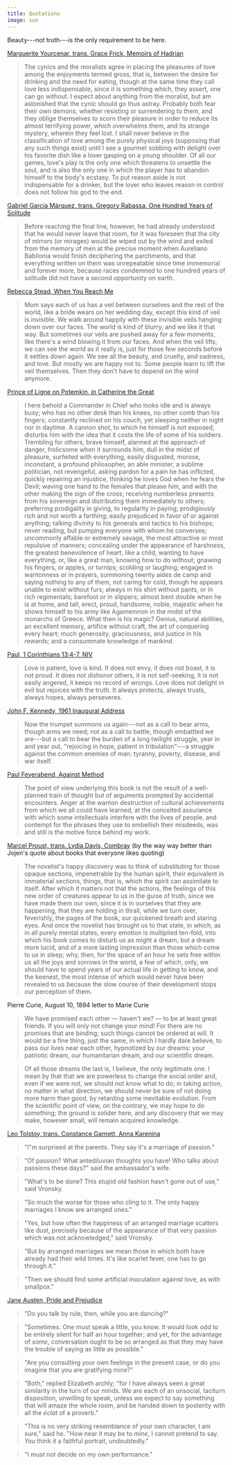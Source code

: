 ```yaml
---
title: Quotations
image: sun
---
```


Beauty---not truth---is the only requirement to be here.

[Marguerite Yourcenar, trans. Grace Frick, Memoirs of Hadrian](https://www.goodreads.com/book/show/12172.Memoirs_of_Hadrian)

> The cynics and the moralists agree in placing the pleasures of love among the enjoyments termed gross, that is, between the desire for drinking and the need for eating, though at the same time they call love less indispensable, since it is something which, they assert, one can go without. I expect about anything from the moralist, but am astonished that the cynic should go thus astray. Probably both fear their own demons, whether resisting or surrendering to them, and they oblige themselves to scorn their pleasure in order to reduce its almost terrifying power, which overwhelms them, and its strange mystery, wherein they feel lost. I shall never believe in the classification of love among the purely physical joys (supposing that any such things exist) until I see a gourmet sobbing with delight over his favorite dish like a lover gasping on a young shoulder. Of all our games, love's play is the only one which threatens to unsettle the soul, and is also the only one in which the player has to abandon himself to the body's ecstasy. To put reason aside is not indispensable for a drinker, but the lover who leaves reason in control does not follow his god to the end.

[Gabriel Garc&iacute;a M&aacute;rquez, trans. Gregory Rabassa, One Hundred Years of Solitude](https://www.goodreads.com/book/show/320.One_Hundred_Years_of_Solitude)

> Before reaching the final line, however, he had already understood that he would never leave that room, for it was foreseen that the city of mirrors (or mirages) would be wiped out by the wind and exiled from the memory of men at the precise moment when Aureliano Babilonia would finish deciphering the parchments, and that everything written on them was unrepeatable since time immemorial and forever more, because races condemned to one hundred years of solitude did not have a second opportunity on earth.

[Rebecca Stead, When You Reach Me](https://www.goodreads.com/book/show/5310515-when-you-reach-me)

> Mom says each of us has a veil between ourselves and the rest of the world, like a bride wears on her wedding day, except this kind of veil is invisible. We walk around happily with these invisible veils hanging down over our faces. The world is kind of blurry, and we like it that way. But sometimes our veils are pushed away for a few moments, like there's a wind blowing it from our faces. And when the veil lifts, we can see the world as it really is, just for those few seconds before it settles down again. We see all the beauty, and cruelty, and sadness, and love. But mostly we are happy not to. Some people learn to lift the veil themselves. Then they don't have to depend on the wind anymore.

[Prince of Ligne on Potemkin, in Catherine the Great](https://www.goodreads.com/book/show/11333960-catherine-the-great)

> I here behold a Commander in Chief who looks idle and is always busy; who has no other desk than his knees, no other comb than his fingers; constantly reclined on his couch, yet sleeping neither in night nor in daytime. A cannon shot, to which he himself is not exposed, disturbs him with the idea that it costs the life of some of his soldiers. Trembling for others, brave himself, alarmed at the approach of danger, frolicsome when it surrounds him, dull in the midst of pleasure, surfeited with everything, easily disgusted, morose, inconstant, a profound philosopher, an able minister, a sublime politician, not revengeful, asking pardon for a pain he has inflicted, quickly repairing an injustice, thinking he loves God when he fears the Devil; waving one hand to the females that please him, and with the other making the sign of the cross; receiving numberless presents from his sovereign and distributing them immediately to others; preferring prodigality in giving, to regularity in paying; prodigiously rich and not worth a farthing; easily prejudiced in favor of or against anything; talking divinity to his generals and tactics to his bishops; never reading, but pumping everyone with whom he converses; uncommonly affable or extremely savage, the most attractive or most repulsive of manners; concealing under the appearance of harshness, the greatest benevolence of heart, like a child, wanting to have everything, or, like a great man, knowing how to do without; gnawing his fingers, or apples, or turnips; scolding or laughing; engaged in wantonness or in prayers, summoning twenty aides de camp and saying nothing to any of them, not caring for cold, though he appears unable to exist without furs; always in his shirt without pants, or in rich regimentals; barefoot or in slippers; almost bent double when he is at home, and tall, erect, proud, handsome, noble, majestic when he shows himself to his army like Agamemnon in the midst of the monarchs of Greece. What then is his magic? Genius, natural abilities, an excellent memory, artifice without craft, the art of conquering every heart; much generosity, graciousness, and justice in his rewards; and a consummate knowledge of mankind.

[Paul, 1 Corinthians 13:4-7, NIV](https://www.biblegateway.com/passage/?search=1%20Corinthians+13&version=NIV)

> Love is patient, love is kind. It does not envy, it does not boast, it is not proud. It does not dishonor others, it is not self-seeking, it is not easily angered, it keeps no record of wrongs. Love does not delight in evil but rejoices with the truth. It always protects, always trusts, always hopes, always perseveres.

[John F. Kennedy, 1961 Inaugural Address](https://www.archives.gov/milestone-documents/president-john-f-kennedys-inaugural-address)

> Now the trumpet summons us again---not as a call to bear arms, though arms we need; not as a call to battle, though embattled we are---but a call to bear the burden of a long twilight struggle, year in and year out, "rejoicing in hope, patient in tribulation"---a struggle against the common enemies of man: tyranny, poverty, disease, and war itself.

[Paul Feyerabend, Against Method](https://www.goodreads.com/book/show/137979.Against_Method)

> The point of view underlying this book is not the result of a well-planned train of thought but of arguments prompted by accidental encounters. Anger at the wanton destruction of cultural achievements from which we all could have learned, at the conceited assurance with which some intellectuals interfere with the lives of people, and contempt for the phrases they use to embellish their misdeeds, was and still is the motive force behind my work.

[Marcel Proust, trans. Lydia Davis, Combray](https://www.goodreads.com/book/show/12749.Swann_s_Way) (by the way way better than Jojen's quote about books that everyone likes quoting)

> The novelist's happy discovery was to think of substituting for those opaque sections, impenetrable by the human spirit, their equivalent in immaterial sections, things, that is, which the spirit can assimilate to itself. After which it matters not that the actions, the feelings of this new order of creatures appear to us in the guise of truth, since we have made them our own, since it is in ourselves that they are happening, that they are holding in thrall, while we turn over, feverishly, the pages of the book, our quickened breath and staring eyes. And once the novelist has brought us to that state, in which, as in all purely mental states, every emotion is multiplied ten-fold, into which his book comes to disturb us as might a dream, but a dream more lucid, and of a more lasting impression than those which come to us in sleep; why, then, for the space of an hour he sets free within us all the joys and sorrows in the world, a few of which, only, we should have to spend years of our actual life in getting to know, and the keenest, the most intense of which would never have been revealed to us because the slow course of their development stops our perception of them.

Pierre Curie, August 10, 1894 letter to Marie Curie

> We have promised each other — haven't we? — to be at least great friends. If you will only not change your mind! For there are no promises that are binding; such things cannot be ordered at will. It would be a fine thing, just the same, in which I hardly dare believe, to pass our lives near each other, hypnotized by our dreams: your patriotic dream, our humanitarian dream, and our scientific dream.

> Of all those dreams the last is, I believe, the only legitimate one. I mean by that that we are powerless to change the social order and, even if we were not, we should not know what to do; in taking action, no matter in what direction, we should never be sure of not doing more harm than good, by retarding some inevitable evolution. From the scientific point of view, on the contrary, we may hope to do something; the ground is solider here, and any discovery that we may make, however small, will remain acquired knowledge.

[Leo Tolstoy, trans. Constance Garnett, Anna Karenina]()

> "I"m surprised at the parents. They say it's a marriage of passion."

> "Of passion? What antediluvian thoughts you have! Who talks about passions these days?" said the ambassador's wife.

> "What's to be done? This stupid old fashion hasn't gone out of use," said Vronsky.

> "So much the worse for those who cling to it. The only happy marriages I know are arranged ones."

> "Yes, but how often the happiness of an arranged marriage scatters like dust, precisely because of the appearance of that very passion which was not acknowledged," said Vronsky.

> "But by arranged marriages we mean those in which both have already had their wild times. It's like scarlet fever, one has to go through it."

> "Then we should find some artificial inoculation against love, as with smallpox."

[Jane Austen, Pride and Prejudice](https://www.goodreads.com/book/show/1885.Pride_and_Prejudice)

> "Do you talk by rule, then, while you are dancing?"

> "Sometimes. One must speak a little, you know. It would look odd to be entirely silent for half an hour together; and yet, for the advantage of _some_, conversation ought to be so arranged as that they may have the trouble of saying as little as possible."

> "Are you consulting your own feelings in the present case, or do you imagine that you are gratifying mine?"

> "Both," replied Elizabeth archly; "for I have always seen a great similarity in the turn of our minds. We are each of an unsocial, taciturn disposition, unwilling to speak, unless we expect to say something that will amaze the whole room, and be handed down to posterity with all the _éclat_ of a proverb."

> "This is no very striking resemblance of your own character, I am sure," said he. "How near it may be to _mine_, I cannot pretend to say. _You_ think it a faithful portrait, undoubtedly."

> "I must not decide on my own performance."
